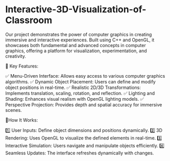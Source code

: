 # Interactive-3D-Visualization-of-Classroom
Our project demonstrates the power of computer graphics in creating immersive and interactive experiences. Built using C++ and OpenGL, it showcases both fundamental and advanced concepts in computer graphics, offering a platform for visualization, experimentation, and creativity.

🚀 Key Features:

✅ Menu-Driven Interface: Allows easy access to various computer graphics algorithms.
✅ Dynamic Object Placement: Users can define and modify object positions in real-time.
✅ Realistic 2D/3D Transformations: Implements translation, scaling, rotation, and reflection.
✅ Lighting and Shading: Enhances visual realism with OpenGL lighting models.
✅ Perspective Projection: Provides depth and spatial accuracy for immersive scenes.

🎯How It Works:

1️⃣ User Inputs: Define object dimensions and positions dynamically.
2️⃣ 3D Rendering: Uses OpenGL to visualize the defined elements in real-time.
3️⃣ Interactive Simulation: Users navigate and manipulate objects efficiently.
4️⃣ Seamless Updates: The interface refreshes dynamically with changes.
